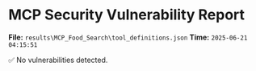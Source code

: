 # MCP Security Vulnerability Report
**File:** `results\MCP_Food_Search\tool_definitions.json`
**Time:** `2025-06-21 04:15:51`

✅ No vulnerabilities detected.